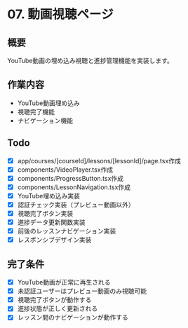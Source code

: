 # 07. 動画視聴ページ

## 概要
YouTube動画の埋め込み視聴と進捗管理機能を実装します。

## 作業内容
- YouTube動画埋め込み
- 視聴完了機能
- ナビゲーション機能

## Todo
- [x] app/courses/[courseId]/lessons/[lessonId]/page.tsx作成
- [x] components/VideoPlayer.tsx作成
- [x] components/ProgressButton.tsx作成
- [x] components/LessonNavigation.tsx作成
- [x] YouTube埋め込み実装
- [x] 認証チェック実装（プレビュー動画以外）
- [x] 視聴完了ボタン実装
- [x] 進捗データ更新関数実装
- [x] 前後のレッスンナビゲーション実装
- [x] レスポンシブデザイン実装

## 完了条件
- [x] YouTube動画が正常に再生される
- [x] 未認証ユーザーはプレビュー動画のみ視聴可能
- [x] 視聴完了ボタンが動作する
- [x] 進捗状態が正しく更新される
- [x] レッスン間のナビゲーションが動作する